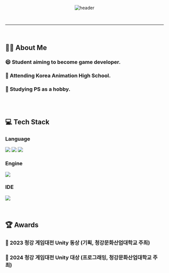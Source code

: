 <div style="text-align: center;">

  <!--Header-->
  ![header](https://capsule-render.vercel.app/api?type=venom&&color=auto&height=300&section=header&text=Yubin's%20Github&fontSize=60)
  
  <br/>

</div>

---

<div>
  
  <br/>
  

  
  ## 🙋‍♂️ About Me
  ### 😄 Student aiming to become **game developer**.
  ### 🏫 Attending **Korea Animation High School**.
  ### 🧠 Studying **PS as a hobby**.
  <br/>
  <br/>
  
  ## 💻 Tech Stack
  ### Language
  <!--C#-->
  <img src="https://img.shields.io/badge/C%23-239120?style=for-the-badge&logo=c-sharp&logoColor=white"/>  
  <!--C++-->
  <img src="https://img.shields.io/badge/C%2B%2B-00599C?style=for-the-badge&logo=c%2B%2B&logoColor=white"/>  
  <!--MySQL-->
  <img src="https://img.shields.io/badge/MySQL-00000F?style=for-the-badge&logo=mysql&logoColor=white"/>
  <br/>
  
  ### Engine
  <!--Unity-->
  <img src="https://img.shields.io/badge/Unity-100000?style=for-the-badge&logo=unity&logoColor=white"/>
  <br/>
  
  ### IDE
  <!--VScode-->
  <img src="https://img.shields.io/badge/Visual_Studio_Code-0078D4?style=for-the-badge&logo=visual%20studio%20code&logoColor=white"/>
  <br/>
  <br/>
  <br/>

  ## 🏆 Awards
  ### 🥉 2023 청강 게임대전 Unity 동상 (기획, 청강문화산업대학교 주최)  
  ### 🥇 2024 청강 게임대전 Unity 대상 (프로그래밍, 청강문화산업대학교 주최)
  <br/>

</div>
